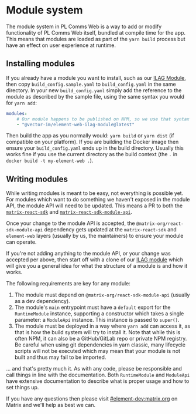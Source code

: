 # Module system

The module system in PL Comms Web is a way to add or modify functionality of PL Comms Web itself, bundled at compile time
for the app. This means that modules are loaded as part of the `yarn build` process but have an effect on user experience
at runtime.

## Installing modules

If you already have a module you want to install, such as our [ILAG Module](https://github.com/element-hq/element-web-ilag-module),
then copy `build_config.sample.yaml` to `build_config.yaml` in the same directory. In your new `build_config.yaml` simply
add the reference to the module as described by the sample file, using the same syntax you would for `yarn add`:

```yaml
modules:
    # Our module happens to be published on NPM, so we use that syntax to reference it.
    - "@vector-im/element-web-ilag-module@latest"
```

Then build the app as you normally would: `yarn build` or `yarn dist` (if compatible on your platform). If you are building
the Docker image then ensure your `build_config.yaml` ends up in the build directory. Usually this works fine if you use
the current directory as the build context (the `.` in `docker build -t my-element-web .`).

## Writing modules

While writing modules is meant to be easy, not everything is possible yet. For modules which want to do something we haven't
exposed in the module API, the module API will need to be updated. This means a PR to both the
[`matrix-react-sdk`](https://github.com/matrix-org/matrix-react-sdk) and [`matrix-react-sdk-module-api`](https://github.com/matrix-org/matrix-react-sdk-module-api).

Once your change to the module API is accepted, the `@matrix-org/react-sdk-module-api` dependency gets updated at the
`matrix-react-sdk` and `element-web` layers (usually by us, the maintainers) to ensure your module can operate.

If you're not adding anything to the module API, or your change was accepted per above, then start off with a clone of
our [ILAG module](https://github.com/element-hq/element-web-ilag-module) which will give you a general idea for what the
structure of a module is and how it works.

The following requirements are key for any module:

1. The module must depend on `@matrix-org/react-sdk-module-api` (usually as a dev dependency).
2. The module's `main` entrypoint must have a `default` export for the `RuntimeModule` instance, supporting a constructor
   which takes a single parameter: a `ModuleApi` instance. This instance is passed to `super()`.
3. The module must be deployed in a way where `yarn add` can access it, as that is how the build system will try to
   install it. Note that while this is often NPM, it can also be a GitHub/GitLab repo or private NPM registry.
   Be careful when using git dependencies in yarn classic, many lifecycle scripts will not be executed which may mean
   that your module is not built and thus may fail to be imported.

... and that's pretty much it. As with any code, please be responsible and call things in line with the documentation.
Both `RuntimeModule` and `ModuleApi` have extensive documentation to describe what is proper usage and how to set things
up.

If you have any questions then please visit [#element-dev:matrix.org](https://matrix.to/#/#element-dev:matrix.org) on
Matrix and we'll help as best we can.
